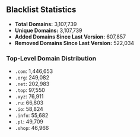 ## Blacklist Statistics

- **Total Domains:** 3,107,739
- **Unique Domains:** 3,107,739
- **Added Domains Since Last Version:** 607,857
- **Removed Domains Since Last Version:** 522,034

### Top-Level Domain Distribution

-  `.com`: 1,446,653
-  `.org`: 249,082
-  `.net`: 202,983
-  `.top`: 97,550
-  `.xyz`: 76,911
-  `.ru`: 66,803
-  `.io`: 58,824
-  `.info`: 55,682
-  `.pl`: 49,709
-  `.shop`: 46,966
